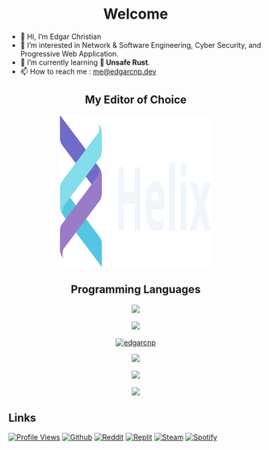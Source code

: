 <h1 align="center">Welcome</h1>

- 👋 Hi, I’m Edgar Christian
- 👀 I’m interested in Network & Software Engineering, Cyber Security, and Progressive Web Application.
- 🌱 I’m currently learning **🦀 Unsafe Rust**.
- 📫 How to reach me : me@edgarcnp.dev

<h2 align="center">My Editor of Choice</h2>
<p align="center">
  <a href="https://github.com/helix-editor/helix" target="_blank">
    <img src="https://raw.githubusercontent.com/helix-editor/helix/master/logo_dark.svg" alt="Helix Editor" width="300" height="300">
  </a>
  
<h2 align="center">Programming Languages</h2>
<p align="center">
<img src="https://skillicons.dev/icons?i=rust,wasm,c,cpp,go,lua,py">

<p align="center">
<img src="https://streak-stats.demolab.com?user=edgarcnp&theme=tokyonight&hide_border=true&date_format=M%20j%5B%2C%20Y%5D&mode=weekly&fire=EB0000&stroke=B98CEB&currStreakNum=EB0000">

<p align="center">
<a href="https://github.com/ryo-ma/github-profile-trophy">
<img src="https://github-profile-trophy.vercel.app/?username=edgarcnp&theme=tokyonight&no-frame=true&column=3&margin-w=15&margin-h=15" alt="edgarcnp" />
</a>
</p>

<p align="center">
<img src="https://github-readme-stats.vercel.app/api?username=edgarcnp&hide=stars,contribs&count_private=true&show_icons=true&theme=tokyonight&hide_border=true">

<p align="center">
<img src="https://github-readme-stats.vercel.app/api/top-langs/?username=edgarcnp&hide_progress=true&theme=tokyonight&hide_border=true">

<p align="center">
<img src="https://spotify-github-profile.vercel.app/api/view?uid=christian.edgar&cover_image=false&theme=default&show_offline=true&background_color=121212&interchange=true&bar_color=53b14f&bar_color_cover=false">

## Links
[![Profile Views](https://komarev.com/ghpvc/?username=edgarcnp&label=Profile%20views&color=0e75b6&style=flat)](https://www.github.com/edgarcnp)
[![Github](https://img.shields.io/badge/GitHub-100000?style=flat&logo=github&logoColor=white)](https://www.github.com/edgarcnp)
[![Reddit](https://img.shields.io/badge/Reddit-FF4500?style=flat&logo=reddit&logoColor=white)](https://www.reddit.com/user/Pecorino-Romano)
[![Replit](https://img.shields.io/badge/replit-667881?style=flat&logo=replit&logoColor=white)](https://replit.com/@edgarcnp)
[![Steam](https://img.shields.io/badge/Steam-000000?style=flat&logo=steam&logoColor=white)](https://steamcommunity.com/id/officialedgarc)
[![Spotify](https://img.shields.io/badge/Spotify-1ED760?&style=flat&logo=spotify&logoColor=white)](https://open.spotify.com/user/christian.edgar?si=501ec8cf3bf34cf5)

<!---
edgarcnp/edgarcnp is a ✨ special ✨ repository because its `README.md` (this file) appears on your GitHub profile.
You can click the Preview link to take a look at your changes.
--->

